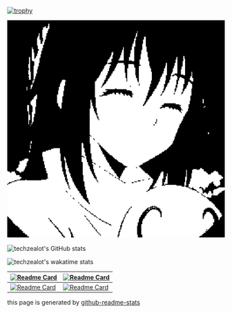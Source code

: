 [![trophy](https://github-profile-trophy.vercel.app/?username=techzealot&row=1&column=6)](https://github.com/ryo-ma/github-profile-trophy)

![techzealot](./sizu-pixel.png)

![techzealot's GitHub stats](https://github-readme-stats.vercel.app/api?username=techzealot&show_icons=true&include_all_commits=true)

![techzealot's wakatime stats](https://github-readme-stats.vercel.app/api/wakatime?username=techzealot&layout=compact)

| [![Readme Card](https://github-readme-stats.vercel.app/api/pin/?username=tnu-suite&repo=tinux-riscv&show_owner=true)](https://github.com/tnu-suite/tinux-riscv) | [![Readme Card](https://github-readme-stats.vercel.app/api/pin/?username=tnu-suite&repo=tvm-java&show_owner=true)](https://github.com/tnu-suite/tvm-java) |
| ------------------------------------------------------------ | ------------------------------------------------------------ |
| [![Readme Card](https://github-readme-stats.vercel.app/api/pin/?username=brainfusk&repo=brainfuck-c&show_owner=true)](https://github.com/brainfusk/brainfuck-c) | [![Readme Card](https://github-readme-stats.vercel.app/api/pin/?username=brainfusk&repo=brainfuck-java&show_owner=true)](https://github.com/brainfusk/brainfuck-java) |

this page is generated by [github-readme-stats](https://github.com/anuraghazra/github-readme-stats)
<!--
homepage:
https://github.com/anuraghazra/github-readme-stats

**techzealot/techzealot** is a ✨ _special_ ✨ repository because its `README.md` (this file) appears on your GitHub profile.

Here are some ideas to get you started:

- 🔭 I’m currently working on ...
- 🌱 I’m currently learning ...
- 👯 I’m looking to collaborate on ...
- 🤔 I’m looking for help with ...
- 💬 Ask me about ...
- 📫 How to reach me: ...
- 😄 Pronouns: ...
- ⚡ Fun fact: ...
-->
